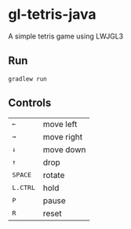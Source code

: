 # gl-tetris-java
A simple tetris game using LWJGL3

## Run

```
gradlew run
```

## Controls

<table>
    <tr>
        <td><kbd>&larr;</kbd></td>
        <td>move left</td>
    </tr>        
    <tr>
        <td><kbd>&rarr;</kbd></td>
        <td>move right</td>
    </tr>        
    <tr>
        <td><kbd>&darr;</kbd></td>
         <td>move down</td>
     </tr>        
    <tr>
        <td><kbd>&uarr;</kbd></td>
        <td>drop</td>
    </tr>        
    <tr>
        <td><kbd>SPACE</kbd></td>
        <td>rotate</td>
    </tr>        
    <tr>
        <td><kbd>L.CTRL</kbd></td>
        <td>hold</td>
    </tr>        
    <tr>
        <td><kbd>P</kbd></td>
        <td>pause</td>
    </tr>        
    <tr>
        <td><kbd>R</kbd></td>
        <td>reset</td>
    </tr>    
</table>
